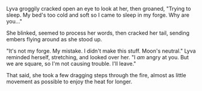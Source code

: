 Lyva groggily cracked open an eye to look at her, then groaned, "Trying to sleep. My bed's too cold and soft so I came to sleep in my forge. Why are you..."    

She blinked, seemed to process her words, then cracked her tail, sending embers flying around as she stood up.    

"It's not my forge. My mistake. I didn't make this stuff. Moon's neutral." Lyva reminded herself, stretching, and looked over her. "I *am* angry at you. But we are square, so I'm not causing trouble. I'll leave."     

That said, she took a few dragging steps through the fire, almost as little movement as possible to enjoy the heat for longer.